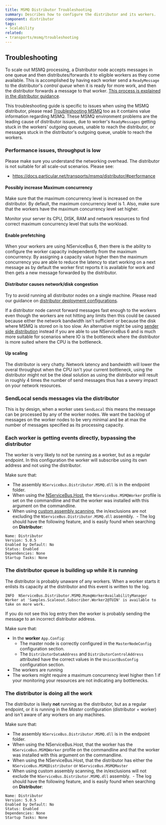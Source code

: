 ```yaml
---
title: MSMQ Distributor Troubleshooting
summary: Describes how to configure the distributor and its workers.
component: distributor
tags:
- Scalability
related:
- transports/msmq/troubleshooting
---
```


## Troubleshooting

To scale out MSMQ processing, a Distributor node accepts messages in one queue and then distributes/forwards it to eligible workers as they come available. This is accomplished by having each worker send a `ReadyMessage` to the distributor's *control queue* when it is ready for more work, and then the distributor forwards a message to that worker. [This process is explained in the distributor guidance](https://docs.particular.net/transports/msmq/distributor/#how-the-distributor-works).


This troubleshooting guide is specific to issues when using the MSMQ distributor, please read [Troubleshooting MSMQ](/transports/msmq/troubleshooting.md) too as it contains value information regarding MSMQ. These MSMQ environment problems are the leading cause of distributor issues, due to worker's `ReadyMessages` getting stuck in the workers' outgoing queues, unable to reach the distributor, or messages stuck in the distributor's outgoing queue, unable to reach the workers.


### Performance issues, throughput is low

Please make sure you understand the networking overhead. The distributor is not suitable for all scale-out scenarios. Please see:

- https://docs.particular.net/transports/msmq/distributor/#performance

#### Possibly increase Maximum concurrency

Make sure that the maximum concurrency level is increased on the distributor. By default, the maximum concurrency level is 1. Also, make sure that the workers have the maximum concurrency level set higher.

Monitor your server its CPU, DISK, RAM and network resources to find correct maximum concurrency level that suits the workload.

#### Enable prefetching

When your workers are using NServiceBus 6, then there is the ability to configure the worker capacity independently from the maximum concurrency. By assigning a capacity value higher then the maximum concurrency you are able to reduce the latency to start working on a next message as by default the worker first reports it is available for work and then gets a new message forwarded by the distributor.

#### Distributor causes network/disk congestion

Try to avoid running all distributor nodes on a single machine. Please read our guidance on [distributor deployment configurations](index.md#deploymentconfigurations).

If a distributor node cannot forward messages fast enough to the workers even though the workers are not hitting any limits then this could be caused because either the network bandwidth isn't sufficient or because the disk where MSMQ is stored on is too slow. An alternative might be using [sender side distribution](h/transports/msmq/sender-side-distribution) instead if you are able to use NServiceBus 6 and is much more suitable for scenarios where IO is the bottleneck where the distributor is more suited where the CPU is the bottleneck.


#### Up scaling

The distributor is very chatty. Network latency and bandwidth will lower the overal throughput when the CPU isn't your current bottleneck, using the distributor might not be the ideal solution as using the distributor will result in roughly 4 times the number of send messages thus has a severy impact on your network resources.


### SendLocal sends messages via the distributor

This is by design, when a worker uses `SendLocal` this means the message can be processed by any of the worker nodes. We want the backlog of messages on the worker nodes to be very minimal and be at max the number of messages specified as its processing capacity.


### Each worker is getting events directly, bypassing the distributor 

The worker is very likely to not be running as a worker, but as a regular endpoint. In this configuration the worker will subscribe using its own address and not using the distributor.

Make sure that:

- The assembly `NServiceBus.Distributor.MSMQ.dll` is in the endpoint folder.
- When using the [NServiceBus.Host](/nservicebus/hosting/nservicebus-host/), the `NServiceBus.MSMQWorker` profile is set on the commandline and that the worker was installed with this argument on the commandline.
- When using [custom assembly scanning](/nservicebus/hosting/assembly-scanning/), the in/exclusions are not excluding the `NServiceBus.Distributor.MSMQ.dll` assembly.
  - The log should have the following feature, and is easily found when searching on **Distributor**:
```  
Name: Distributor
Version: 5.0.5
Enabled by Default: No
Status: Enabled
Dependencies: None
Startup Tasks: None
```

### The distributor queue is building up while it is running

The distributor is probably unaware of any workers. When a worker starts it enlists its capacity at the distributor and this event is written to the log.

```
INFO  NServiceBus.Distributor.MSMQ.MsmqWorkerAvailabilityManager Worker at 'Samples.Scaleout.Subscriber.Worker2@TUIN' is available to take on more work.
```

If you do not see this log entry then the worker is probably sending the message to an incorrect distributor address.

Make sure that:

- In the **worker** `App.Config`:
  - The master node is correctly configured in the `MasterNodeConfig` configuration section.
  - The `DistributorDataAddress` and `DistributorControlAddress` attributed have the correct values in the `UnicastBusConfig` configuration section.
- The workers are running
- The workers might require a maximum concurrency level higher then 1 if your monitoring your resources are not indicating any bottlenecks.
 
### The distributor is doing all the work

The distributor is likely **not** running as the distributor, but as a regular endpoint, or it is running in the *Master* configuration (distributor + worker) and isn't aware of any workers on any machines.

Make sure that:

- The assembly `NServiceBus.Distributor.MSMQ.dll` is in the endpoint folder.
- When using the NServiceBus.Host, that the worker has the `NServiceBus.MSMQWorker` profile on the commandline and that the worker was installed with this argument on the commandline.
- When using the NServiceBus.Host, that the distributor has either the `NServiceBus.MSMQDistributor` or `NServiceBus.MSMQMaster`
- When using custom assembly scanning, the in/exclusions will not exclude the `NServiceBus.Distributor.MSMQ.dll` assembly.
  - The log should have the following feature, and is easily found when searching on **Distributor**:
```  
Name: Distributor
Version: 5.0.5
Enabled by Default: No
Status: Enabled
Dependencies: None
Startup Tasks: None
```
